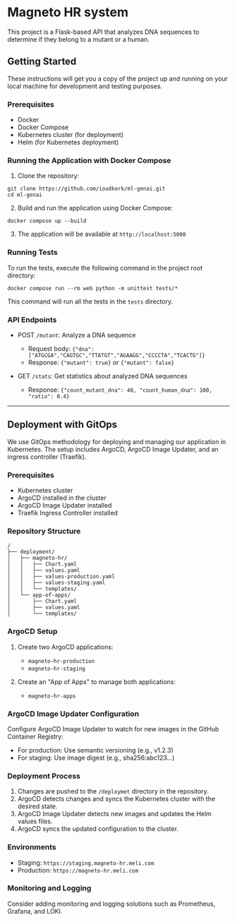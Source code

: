 # Magneto HR system

This project is a Flask-based API that analyzes DNA sequences to determine if they belong to a mutant or a human.

## Getting Started

These instructions will get you a copy of the project up and running on your local machine for development and testing purposes.

### Prerequisites

- Docker
- Docker Compose
- Kubernetes cluster (for deployment)
- Helm (for Kubernetes deployment)

### Running the Application with Docker Compose

1. Clone the repository:
```
git clone https://github.com/ioudkerk/ml-genai.git
cd ml-genai
```

2. Build and run the application using Docker Compose:
```
docker compose up --build
```

3. The application will be available at `http://localhost:5000`

### Running Tests

To run the tests, execute the following command in the project root directory:

```
docker compose run --rm web python -m unittest tests/*
```

This command will run all the tests in the `tests` directory.

### API Endpoints

- POST `/mutant`: Analyze a DNA sequence
  - Request body: `{"dna": ["ATGCGA","CAGTGC","TTATGT","AGAAGG","CCCCTA","TCACTG"]}`
  - Response: `{"mutant": true}` or `{"mutant": false}`

- GET `/stats`: Get statistics about analyzed DNA sequences
  - Response: `{"count_mutant_dna": 40, "count_human_dna": 100, "ratio": 0.4}`


---
## Deployment with GitOps

We use GitOps methodology for deploying and managing our application in Kubernetes. The setup includes ArgoCD, ArgoCD Image Updater, and an ingress controller (Traefik).

### Prerequisites

- Kubernetes cluster
- ArgoCD installed in the cluster
- ArgoCD Image Updater installed
- Traefik Ingress Controller installed

### Repository Structure

```
/
├── deployment/
│   ├── magneto-hr/
│   │   ├── Chart.yaml
│   │   ├── values.yaml
│   │   ├── values-production.yaml
│   │   ├── values-staging.yaml
│   │   └── templates/
│   └── app-of-apps/
│       ├── Chart.yaml
│       ├── values.yaml
│       └── templates/
```

### ArgoCD Setup

1. Create two ArgoCD applications:
   - `magneto-hr-production`
   - `magneto-hr-staging`

2. Create an "App of Apps" to manage both applications:
   - `magneto-hr-apps`

### ArgoCD Image Updater Configuration

Configure ArgoCD Image Updater to watch for new images in the GitHub Container Registry:

- For production: Use semantic versioning (e.g., v1.2.3)
- For staging: Use image digest (e.g., sha256:abc123...)

### Deployment Process

1. Changes are pushed to the `/deploymet` directory in the repository.
2. ArgoCD detects changes and syncs the Kubernetes cluster with the desired state.
3. ArgoCD Image Updater detects new images and updates the Helm values files.
4. ArgoCD syncs the updated configuration to the cluster.

### Environments

- Staging: `https://staging.magneto-hr.meli.com`
- Production: `https://magneto-hr.meli.com`

### Monitoring and Logging

Consider adding monitoring and logging solutions such as Prometheus, Grafana, and LOKI.
